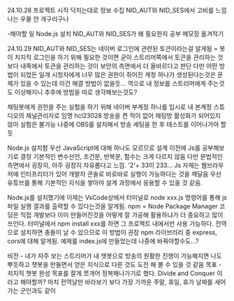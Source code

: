 24.10.28
프로젝트 시작
닥치는대로 정보 수집
NID_AUT와 NID_SES에서 고비를 느낌
나는 우물 안 개구리구나

-해야할 일
Node.js 설치
NID_AUT와 NID_SES가 왜 필요한지 공부
메모장 옮겨적기

24.10.29
NID_AUT와 NID_SES는 네이버 로그인에 관련된 토큰이라는걸 알게됨
= 봇이 치지직 로그인을 하기 위해 필요한 것이면 굳이 스트리머쪽에서 토큰을 관리하는 것 보다 내쪽에서 토큰을 관리하는 것이 보안의 측면에서 더 올바르다고 판단
다만 어떤 방법이 되었든 일개 시청자에게 너무 많은 권한이 쥐어진 계정 하나가 생성된다는것은 문제가 있을 수 있는데 이건 해결 방법이 없을듯...
역으로 내 정보를 스트리머에게 주는것도 이상해지니 추후에 방법을 따로 생각해보는것도?

채팅봇에게 권한을 주는 실험을 하기 위해 네이버 부계정 하나를 임시로 내 본계정 스튜디오의 채널관리자로 임명 hcl23028
방송을 켠 적이 없어 채팅방 활성화가 되어있지 않아 실험은 불가능 나중에 OBS를 설치해서 방송 세팅을 한 후 테스트를 이어나가야 할듯

Node.js 설치함
우선 JavaScript에 대해 하나도 모르므로 설계 이전에 Js를 공부해보기로 결정
기본적인 변수선언, 조건문, 반복문, 함수는 크게 다르지 않음
다만 문법적인 측면에서 굉장히, 아주 굉장히 자유롭다고 느낌. '2'+ 33이 233...
Js 자체는 웹브라우저에 인터프리터가 있어 개발자 콘솔로 바로바로 실행이 가능하다는 것을 깨달음
우선 유튜브를 통해 기본적인 지식을 쌓아야 설계 과정에서 응용할 수 있을 것 같음.

Node.js를 설치했기에 이제는 VsCode상에서 터미널로 node xxx.js 명령어를 통해 js 파일 실행 결과를 출력할 수 있다는것을 알게됨.
npm = Node Package Manager
코딩은 직접 개발보다 이미 만들어진것을 어떻게 잘 가공해 활용하냐가 더 중요하고 많이 쓰인다.
터미널에서 npm install xxx를 하면 그 프로젝트 내에서만 사용 가능하다. 전역으로 설치하면 충돌이 날 수 있으므로 이 방법이 권장
npm 라이브러리 중 express, cors에 대해 알게됨. 예제를 index.js에 만들었는데 나중에 바꿔야할수도...?

비전 - 내가 자주 보는 스트리머가 내 챗봇으로 방송의 원활한 진행이 가능해지면 나도 뿌듯하고 챗봇을 만들면서 얻은 지식으로 다른 것도 도전 해 볼 수 있을 것 같음
목표 - 치지직 챗봇 완성
목표를 잘게 쪼개어 정복해나가기로 했다. Divide and Conquer 이라고 해야할까? 마치 전역날만 바라보기 보다 가장 가까운 주말, 휴일, 휴가 날짜를 세어가는 군인과도 같이